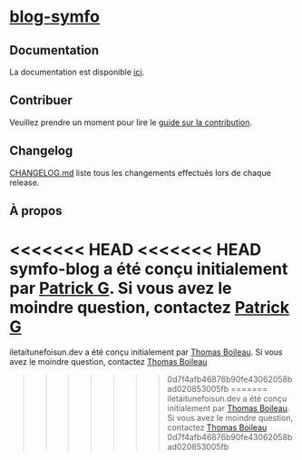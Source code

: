 # [blog-symfo](https://iletaitunefoisun.dev)

## Documentation
La documentation est disponible [ici](https://github.com/patrickg15/blog-symfo/).

## Contribuer
Veuillez prendre un moment pour lire le [guide sur la contribution](CONTRIBUTING.md).

## Changelog
[CHANGELOG.md](CHANGELOG.md) liste tous les changements effectués lors de chaque release.

## À propos
<<<<<<< HEAD
<<<<<<< HEAD
symfo-blog a été conçu initialement par [Patrick G](https://github.com/patrickg15). Si vous avez le moindre question, contactez [Patrick G](mailto:p-guengang@email.com?subject=[Github]%blog-symfo)
=======
iletaitunefoisun.dev a été conçu initialement par [Thomas Boileau](https://github.com/patrickg15). Si vous avez le moindre question, contactez [Thomas Boileau](mailto:p-guengang@email.com?subject=[Github]%blog-symfo)
>>>>>>> 0d7f4afb46876b90fe43062058bad020853005fb
=======
iletaitunefoisun.dev a été conçu initialement par [Thomas Boileau](https://github.com/patrickg15). Si vous avez le moindre question, contactez [Thomas Boileau](mailto:p-guengang@email.com?subject=[Github]%blog-symfo)
>>>>>>> 0d7f4afb46876b90fe43062058bad020853005fb
